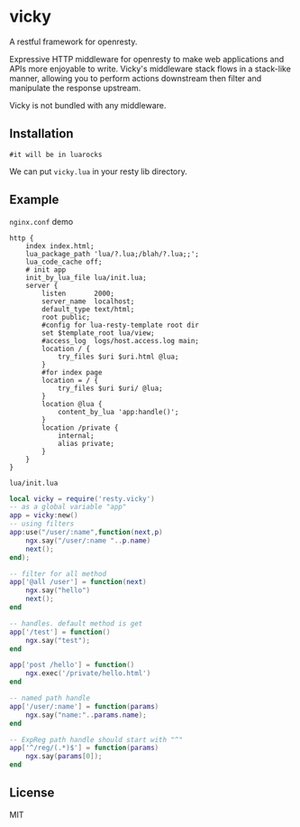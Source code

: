# vicky
A restful framework for openresty.

Expressive HTTP middleware for openresty to make web applications and APIs more enjoyable to write. Vicky's middleware stack flows in a stack-like manner, allowing you to perform actions downstream then filter and manipulate the response upstream.

Vicky is not bundled with any middleware.

## Installation
```
#it will be in luarocks
```
We can put `vicky.lua` in your resty lib directory.

## Example
`nginx.conf` demo
```
http {
	index index.html;
	lua_package_path 'lua/?.lua;/blah/?.lua;;';
	lua_code_cache off;
	# init app
	init_by_lua_file lua/init.lua;
	server {
        listen       2000;
        server_name  localhost;
        default_type text/html;
        root public;
        #config for lua-resty-template root dir
        set $template_root lua/view;
        #access_log  logs/host.access.log main;
        location / {
            try_files $uri $uri.html @lua;
        }
        #for index page
        location = / {
            try_files $uri $uri/ @lua;
        }
        location @lua {
            content_by_lua 'app:handle()';
        }
        location /private {
            internal;
            alias private;
        }
    }
}
```

`lua/init.lua`
```lua
local vicky = require('resty.vicky')
-- as a global variable "app"
app = vicky:new()
-- using filters
app:use("/user/:name",function(next,p)
	ngx.say("/user/:name "..p.name)
	next();
end);

-- filter for all method
app['@all /user'] = function(next)
	ngx.say("hello")
	next();
end

-- handles. default method is get
app['/test'] = function()
	ngx.say("test");
end

app['post /hello'] = function()
	ngx.exec('/private/hello.html')
end

-- named path handle
app['/user/:name'] = function(params)
	ngx.say("name:"..params.name);
end

-- ExpReg path handle should start with "^"
app['^/reg/(.*)$'] = function(params)
	ngx.say(params[0]);
end

```

## License
MIT